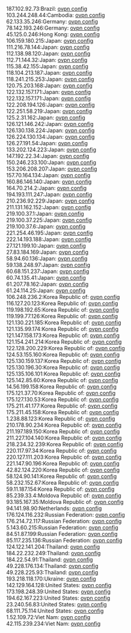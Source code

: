 187.102.92.73:Brazil: [ovpn config](vpn/187_102_92_73.ovpn)  
103.244.248.44:Cambodia: [ovpn config](vpn/103_244_248_44.ovpn)  
62.133.35.246:Germany: [ovpn config](vpn/62_133_35_246.ovpn)  
78.142.193.246:Germany: [ovpn config](vpn/78_142_193_246.ovpn)  
45.125.0.246:Hong Kong: [ovpn config](vpn/45_125_0_246.ovpn)  
106.159.180.215:Japan: [ovpn config](vpn/106_159_180_215.ovpn)  
111.216.78.144:Japan: [ovpn config](vpn/111_216_78_144.ovpn)  
112.138.98.120:Japan: [ovpn config](vpn/112_138_98_120.ovpn)  
112.71.144.32:Japan: [ovpn config](vpn/112_71_144_32.ovpn)  
115.38.42.155:Japan: [ovpn config](vpn/115_38_42_155.ovpn)  
118.104.213.187:Japan: [ovpn config](vpn/118_104_213_187.ovpn)  
118.241.215.253:Japan: [ovpn config](vpn/118_241_215_253.ovpn)  
120.75.203.168:Japan: [ovpn config](vpn/120_75_203_168.ovpn)  
122.132.157.171:Japan: [ovpn config](vpn/122_132_157_171.ovpn)  
122.132.157.171:Japan: [ovpn config](vpn/122_132_157_171.ovpn)  
122.208.194.126:Japan: [ovpn config](vpn/122_208_194_126.ovpn)  
122.251.58.219:Japan: [ovpn config](vpn/122_251_58_219.ovpn)  
125.2.31.162:Japan: [ovpn config](vpn/125_2_31_162.ovpn)  
126.121.146.242:Japan: [ovpn config](vpn/126_121_146_242.ovpn)  
126.130.138.224:Japan: [ovpn config](vpn/126_130_138_224.ovpn)  
126.224.130.134:Japan: [ovpn config](vpn/126_224_130_134.ovpn)  
126.27.191.54:Japan: [ovpn config](vpn/126_27_191_54.ovpn)  
133.202.124.223:Japan: [ovpn config](vpn/133_202_124_223.ovpn)  
147.192.22.34:Japan: [ovpn config](vpn/147_192_22_34.ovpn)  
150.246.233.100:Japan: [ovpn config](vpn/150_246_233_100.ovpn)  
153.206.208.207:Japan: [ovpn config](vpn/153_206_208_207.ovpn)  
157.70.164.134:Japan: [ovpn config](vpn/157_70_164_134.ovpn)  
160.86.146.140:Japan: [ovpn config](vpn/160_86_146_140.ovpn)  
164.70.214.2:Japan: [ovpn config](vpn/164_70_214_2.ovpn)  
194.193.111.247:Japan: [ovpn config](vpn/194_193_111_247.ovpn)  
210.236.92.229:Japan: [ovpn config](vpn/210_236_92_229.ovpn)  
211.131.162.152:Japan: [ovpn config](vpn/211_131_162_152.ovpn)  
219.100.37.1:Japan: [ovpn config](vpn/219_100_37_1.ovpn)  
219.100.37.225:Japan: [ovpn config](vpn/219_100_37_225.ovpn)  
219.100.37.6:Japan: [ovpn config](vpn/219_100_37_6.ovpn)  
221.254.46.195:Japan: [ovpn config](vpn/221_254_46_195.ovpn)  
222.14.193.188:Japan: [ovpn config](vpn/222_14_193_188.ovpn)  
27.121.199.10:Japan: [ovpn config](vpn/27_121_199_10.ovpn)  
27.83.184.169:Japan: [ovpn config](vpn/27_83_184_169.ovpn)  
58.94.60.136:Japan: [ovpn config](vpn/58_94_60_136.ovpn)  
59.138.248.97:Japan: [ovpn config](vpn/59_138_248_97.ovpn)  
60.68.151.237:Japan: [ovpn config](vpn/60_68_151_237.ovpn)  
60.74.135.41:Japan: [ovpn config](vpn/60_74_135_41.ovpn)  
61.207.78.162:Japan: [ovpn config](vpn/61_207_78_162.ovpn)  
61.24.114.25:Japan: [ovpn config](vpn/61_24_114_25.ovpn)  
106.248.236.2:Korea Republic of: [ovpn config](vpn/106_248_236_2.ovpn)  
116.127.20.123:Korea Republic of: [ovpn config](vpn/116_127_20_123.ovpn)  
119.198.192.65:Korea Republic of: [ovpn config](vpn/119_198_192_65.ovpn)  
119.199.77.126:Korea Republic of: [ovpn config](vpn/119_199_77_126.ovpn)  
121.130.221.185:Korea Republic of: [ovpn config](vpn/121_130_221_185.ovpn)  
121.135.99.174:Korea Republic of: [ovpn config](vpn/121_135_99_174.ovpn)  
121.147.158.173:Korea Republic of: [ovpn config](vpn/121_147_158_173.ovpn)  
121.154.241.214:Korea Republic of: [ovpn config](vpn/121_154_241_214.ovpn)  
122.128.200.229:Korea Republic of: [ovpn config](vpn/122_128_200_229.ovpn)  
124.53.155.160:Korea Republic of: [ovpn config](vpn/124_53_155_160.ovpn)  
125.130.159.137:Korea Republic of: [ovpn config](vpn/125_130_159_137.ovpn)  
125.130.196.30:Korea Republic of: [ovpn config](vpn/125_130_196_30.ovpn)  
125.135.106.101:Korea Republic of: [ovpn config](vpn/125_135_106_101.ovpn)  
125.142.85.60:Korea Republic of: [ovpn config](vpn/125_142_85_60.ovpn)  
14.56.199.158:Korea Republic of: [ovpn config](vpn/14_56_199_158.ovpn)  
175.121.37.70:Korea Republic of: [ovpn config](vpn/175_121_37_70.ovpn)  
175.127.130.53:Korea Republic of: [ovpn config](vpn/175_127_130_53.ovpn)  
175.211.41.177:Korea Republic of: [ovpn config](vpn/175_211_41_177.ovpn)  
175.211.45.158:Korea Republic of: [ovpn config](vpn/175_211_45_158.ovpn)  
1.238.88.123:Korea Republic of: [ovpn config](vpn/1_238_88_123.ovpn)  
210.178.90.234:Korea Republic of: [ovpn config](vpn/210_178_90_234.ovpn)  
211.197.189.150:Korea Republic of: [ovpn config](vpn/211_197_189_150.ovpn)  
211.227.104.140:Korea Republic of: [ovpn config](vpn/211_227_104_140.ovpn)  
218.234.32.239:Korea Republic of: [ovpn config](vpn/218_234_32_239.ovpn)  
220.117.97.34:Korea Republic of: [ovpn config](vpn/220_117_97_34.ovpn)  
220.127.111.203:Korea Republic of: [ovpn config](vpn/220_127_111_203.ovpn)  
221.147.90.196:Korea Republic of: [ovpn config](vpn/221_147_90_196.ovpn)  
42.82.124.220:Korea Republic of: [ovpn config](vpn/42_82_124_220.ovpn)  
58.124.90.141:Korea Republic of: [ovpn config](vpn/58_124_90_141.ovpn)  
58.232.152.67:Korea Republic of: [ovpn config](vpn/58_232_152_67.ovpn)  
59.11.187.154:Korea Republic of: [ovpn config](vpn/59_11_187_154.ovpn)  
85.239.33.4:Moldova Republic of: [ovpn config](vpn/85_239_33_4.ovpn)  
93.185.167.35:Moldova Republic of: [ovpn config](vpn/93_185_167_35.ovpn)  
94.141.98.90:Netherlands: [ovpn config](vpn/94_141_98_90.ovpn)  
176.124.116.232:Russian Federation: [ovpn config](vpn/176_124_116_232.ovpn)  
176.214.72.117:Russian Federation: [ovpn config](vpn/176_214_72_117.ovpn)  
5.143.60.215:Russian Federation: [ovpn config](vpn/5_143_60_215.ovpn)  
84.51.87.199:Russian Federation: [ovpn config](vpn/84_51_87_199.ovpn)  
85.117.235.136:Russian Federation: [ovpn config](vpn/85_117_235_136.ovpn)  
124.122.141.204:Thailand: [ovpn config](vpn/124_122_141_204.ovpn)  
184.22.232.249:Thailand: [ovpn config](vpn/184_22_232_249.ovpn)  
184.22.54.91:Thailand: [ovpn config](vpn/184_22_54_91.ovpn)  
49.228.176.134:Thailand: [ovpn config](vpn/49_228_176_134.ovpn)  
49.228.225.93:Thailand: [ovpn config](vpn/49_228_225_93.ovpn)  
193.218.118.170:Ukraine: [ovpn config](vpn/193_218_118_170.ovpn)  
142.129.164.128:United States: [ovpn config](vpn/142_129_164_128.ovpn)  
173.198.248.39:United States: [ovpn config](vpn/173_198_248_39.ovpn)  
194.62.167.223:United States: [ovpn config](vpn/194_62_167_223.ovpn)  
23.240.56.83:United States: [ovpn config](vpn/23_240_56_83.ovpn)  
68.111.75.114:United States: [ovpn config](vpn/68_111_75_114.ovpn)  
1.52.109.72:Viet Nam: [ovpn config](vpn/1_52_109_72.ovpn)  
42.115.239.234:Viet Nam: [ovpn config](vpn/42_115_239_234.ovpn)  
